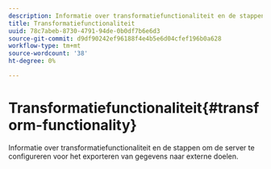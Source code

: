 ```yaml
---
description: Informatie over transformatiefunctionaliteit en de stappen om de server te configureren voor het exporteren van gegevens naar externe doelen.
title: Transformatiefunctionaliteit
uuid: 78c7abeb-8730-4791-94de-0b0df7b6e6d3
source-git-commit: d9df90242ef96188f4e4b5e6d04cfef196b0a628
workflow-type: tm+mt
source-wordcount: '38'
ht-degree: 0%

---
```



# Transformatiefunctionaliteit{#transform-functionality}

Informatie over transformatiefunctionaliteit en de stappen om de server te configureren voor het exporteren van gegevens naar externe doelen.

